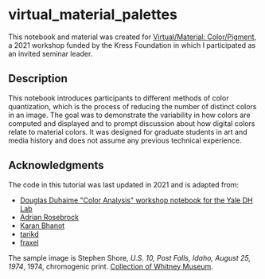 # virtual_material_palettes

This notebook and material was created for [Virtual/Material: Color/Pigment](https://sites.psu.edu/colorworkshop/), a 2021 workshop funded by the Kress Foundation in which I participated as an invited seminar leader.

## Description

This notebook introduces participants to different methods of color quantization, which is the process of reducing the number of distinct colors in an image. The goal was to demonstrate the variability in how colors are computed and displayed and to prompt discussion about how digital colors relate to material colors. It was designed for graduate students in art and media history and does not assume any previous technical experience.

## Acknowledgments

The code in this tutorial was last updated in 2021 and is adapted from:
- [Douglas Duhaime "Color Analysis" workshop notebook for the Yale DH Lab](https://github.com/YaleDHLab/lab-workshops/tree/master/color-analysis)
- [Adrian Rosebrock](https://www.pyimagesearch.com/2014/05/26/opencv-python-k-means-color-clustering/)
- [Karan Bhanot](https://github.com/kb22/Color-Identification-using-Machine-Learning)
- [tarikd](https://github.com/tarikd/python-kmeans-dominant-colors)
- [fraxel](https://stackoverflow.com/questions/9694165/convert-rgb-color-to-english-color-name-like-green-with-python)

The sample image is Stephen Shore, *U.S. 10, Post Falls, Idaho, August 25, 1974*, 1974, chromogenic print. [Collection of Whitney Museum](https://whitney.org/collection/works/8393).

